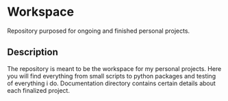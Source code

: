 # Workspace

Repository purposed for ongoing and finished personal projects.

## Description

The repository is meant to be the workspace for my personal projects. Here you will find everything from small scripts to python packages and testing of everything i do. Documentation directory contains certain details about each finalized project.

